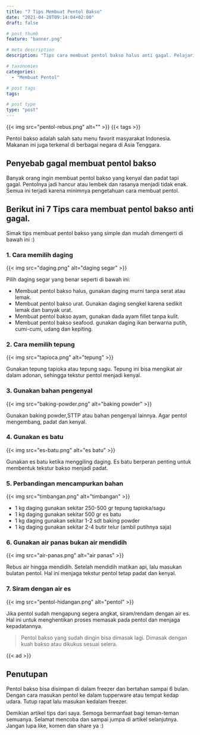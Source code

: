```yaml
---
title: "7 Tips Membuat Pentol Bakso"
date: "2021-04-28T09:14:04+02:00"
draft: false

# post thumb
feature: "banner.png"

# meta description
description: "Tips cara membuat pentol bakso halus anti gagal. Pelajari selengkapnya disini."

# taxonomies
categories:
  - "Membuat Pentol"

# post tags
tags:

# post type
type: "post"
---
```


{{< img src="pentol-rebus.png" alt="" >}}
{{< tags >}}

Pentol bakso adalah salah satu menu favorit masyarakat Indonesia. Makanan ini juga terkenal di berbagai negara di Asia Tenggara.

## Penyebab gagal membuat pentol bakso

Banyak orang ingin membuat pentol bakso yang kenyal dan padat tapi gagal. Pentolnya jadi hancur atau lembek dan rasanya menjadi tidak enak. Semua ini terjadi karena minimnya pengetahuan cara membuat pentol.

## Berikut ini 7 Tips cara membuat pentol bakso anti gagal.

Simak tips membuat pentol bakso yang simple dan mudah dimengerti di bawah ini :)

### 1. Cara memilih daging

{{< img src="daging.png" alt="daging segar" >}}

Pilih daging segar yang benar seperti di bawah ini:

-   Membuat pentol bakso halus, gunakan daging murni tanpa serat atau lemak.
-   Membuat pentol bakso urat. Gunakan daging sengkel karena sedikit lemak dan banyak urat.
-   Membuat pentol bakso ayam, gunakan dada ayam fillet tanpa kulit.
-   Membuat pentol bakso seafood. gunakan daging ikan berwarna putih, cumi-cumi, udang dan kepiting.

### 2. Cara memilih tepung

{{< img src="tapioca.png" alt="tepung" >}}

Gunakan tepung tapioka atau tepung sagu. Tepung ini bisa mengikat air dalam adonan, sehingga tekstur pentol menjadi kenyal.

### 3. Gunakan bahan pengenyal

{{< img src="baking-powder.png" alt="baking powder" >}}

Gunakan baking powder,STTP atau bahan pengenyal lainnya. Agar pentol mengembang, padat dan kenyal.

### 4. Gunakan es batu

{{< img src="es-batu.png" alt="es batu" >}}

Gunakan es batu ketika menggiling daging. Es batu berperan penting untuk membentuk tekstur bakso menjadi padat.

### 5. Perbandingan mencampurkan bahan

{{< img src="timbangan.png" alt="timbangan" >}}

-   1 kg daging gunakan sekitar 250-500 gr tepung tapioka/sagu
-   1 kg daging gunakan sekitar 500 gr es batu
-   1 kg daging gunakan sekitar 1-2 sdt baking powder
-   1 kg daging gunakan sekitar 2-4 butir telur (ambil putihnya saja)

### 6. Gunakan air panas bukan air mendidih

{{< img src="air-panas.png" alt="air panas" >}}

Rebus air hingga mendidih. Setelah mendidih matikan api, lalu masukan bulatan pentol. Hal ini menjaga tekstur pentol tetap padat dan kenyal.

### 7. Siram dengan air es

{{< img src="pentol-hidangan.png" alt="pentol" >}}

Jika pentol sudah mengapung segera angkat, siram/rendam dengan air es. Hal ini untuk menghentikan proses memasak pada pentol dan menjaga kepadatannya.

> Pentol bakso yang sudah dingin bisa dimasak lagi. Dimasak dengan kuah bakso atau dikukus sesuai selera.

{{< ad >}}

## Penutupan

Pentol bakso bisa disimpan di dalam freezer dan bertahan sampai 6 bulan. Dengan cara masukan pentol ke dalam tupperware atau tempat kedap udara. Tutup rapat lalu masukan kedalam freezer.

Demikian artikel tips dari saya. Semoga bermanfaat bagi teman-teman semuanya. Selamat mencoba dan sampai jumpa di artikel selanjutnya. Jangan lupa like, komen dan share ya :)